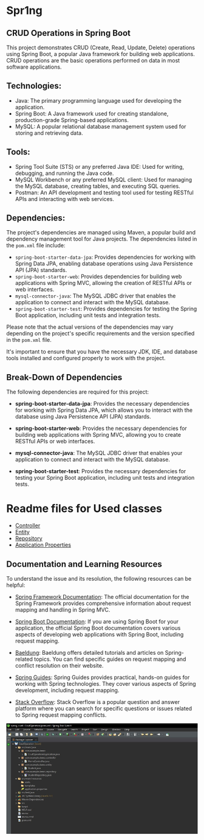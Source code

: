 # Spr1ng

## CRUD Operations in Spring Boot

This project demonstrates CRUD (Create, Read, Update, Delete) operations using Spring Boot, a popular Java framework for building web applications. CRUD operations are the basic operations performed on data in most software applications.


## Technologies:
- Java: The primary programming language used for developing the application.
- Spring Boot: A Java framework used for creating standalone, production-grade Spring-based applications.
- MySQL: A popular relational database management system used for storing and retrieving data.

  
## Tools:
- Spring Tool Suite (STS) or any preferred Java IDE: Used for writing, debugging, and running the Java code.
- MySQL Workbench or any preferred MySQL client: Used for managing the MySQL database, creating tables, and executing SQL queries.
- Postman: An API development and testing tool used for testing RESTful APIs and interacting with web services.


## Dependencies:
The project's dependencies are managed using Maven, a popular build and dependency management tool for Java projects. The dependencies listed in the `pom.xml` file include:

- `spring-boot-starter-data-jpa`: Provides dependencies for working with Spring Data JPA, enabling database operations using Java Persistence API (JPA) standards.
- `spring-boot-starter-web`: Provides dependencies for building web applications with Spring MVC, allowing the creation of RESTful APIs or web interfaces.
- `mysql-connector-java`: The MySQL JDBC driver that enables the application to connect and interact with the MySQL database.
- `spring-boot-starter-test`: Provides dependencies for testing the Spring Boot application, including unit tests and integration tests.

Please note that the actual versions of the dependencies may vary depending on the project's specific requirements and the version specified in the `pom.xml` file.

It's important to ensure that you have the necessary JDK, IDE, and database tools installed and configured properly to work with the project.



## Break-Down of Dependencies

The following dependencies are required for this project:

- **spring-boot-starter-data-jpa**: Provides the necessary dependencies for working with Spring Data JPA, which allows you to interact with the database using Java Persistence API (JPA) standards.

- **spring-boot-starter-web**: Provides the necessary dependencies for building web applications with Spring MVC, allowing you to create RESTful APIs or web interfaces.

- **mysql-connector-java**: The MySQL JDBC driver that enables your application to connect and interact with the MySQL database.

- **spring-boot-starter-test**: Provides the necessary dependencies for testing your Spring Boot application, including unit tests and integration tests.


# Readme files for Used classes 
 
  - [Controller](https://github.com/Harshak-1744/Spr1ng/blob/main/CrudOperation/src/main/java/com/example/demo/controller/Controller.md)
  - [Entity](https://github.com/Harshak-1744/Spr1ng/blob/main/CrudOperation/src/main/java/com/example/demo/entity/Entity_Readme.md)
  - [Repository](https://github.com/Harshak-1744/Spr1ng/blob/main/CrudOperation/src/main/java/com/example/demo/repository/Repository.md)
  - [Application Properties](https://github.com/Harshak-1744/Spr1ng/blob/main/CrudOperation/src/main/resources/properties.md)

## Documentation and Learning Resources

To understand the issue and its resolution, the following resources can be helpful:

- [Spring Framework Documentation](https://spring.io/): The official documentation for the Spring Framework provides comprehensive information about request mapping and handling in Spring MVC.

- [Spring Boot Documentation](https://spring.io/projects/spring-boot): If you are using Spring Boot for your application, the official Spring Boot documentation covers various aspects of developing web applications with Spring Boot, including request mapping.

- [Baeldung](https://www.baeldung.com/): Baeldung offers detailed tutorials and articles on Spring-related topics. You can find specific guides on request mapping and conflict resolution on their website.

- [Spring Guides](https://spring.io/guides): Spring Guides provides practical, hands-on guides for working with Spring technologies. They cover various aspects of Spring development, including request mapping.

- [Stack Overflow](https://stackoverflow.com/): Stack Overflow is a popular question and answer platform where you can search for specific questions or issues related to Spring request mapping conflicts.



![Project_Work_Flow](project-flow.jpg)


